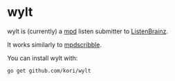 # wylt
wylt is (currently) a [mpd](https://musicpd.org)  listen submitter to [ListenBrainz](https://listenbrainz.org/).

It works similarly to [mpdscribble](https://github.com/MusicPlayerDaemon/mpdscribble).

You can install wylt with:

`go get github.com/kori/wylt`

